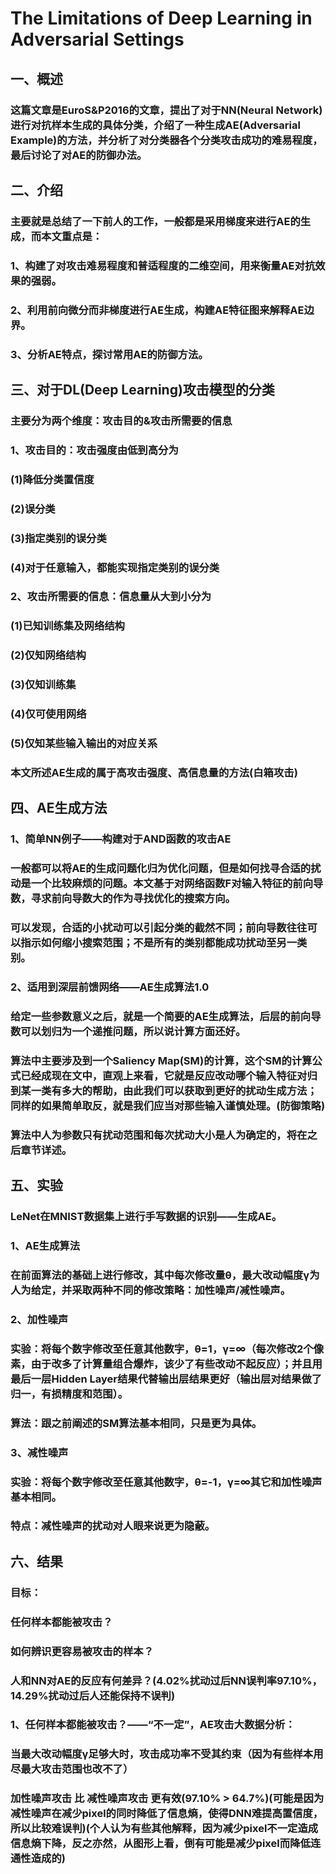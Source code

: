 # The Limitations of Deep Learning in Adversarial Settings

## 一、概述

### 这篇文章是EuroS&P2016的文章，提出了对于NN(Neural Network)进行对抗样本生成的具体分类，介绍了一种生成AE(Adversarial Example)的方法，并分析了对分类器各个分类攻击成功的难易程度，最后讨论了对AE的防御办法。

## 二、介绍

### 主要就是总结了一下前人的工作，一般都是采用梯度来进行AE的生成，而本文重点是：
### 1、构建了对攻击难易程度和普适程度的二维空间，用来衡量AE对抗效果的强弱。
### 2、利用前向微分而非梯度进行AE生成，构建AE特征图来解释AE边界。
### 3、分析AE特点，探讨常用AE的防御方法。

## 三、对于DL(Deep Learning)攻击模型的分类
### 主要分为两个维度：攻击目的&攻击所需要的信息
### 1、攻击目的：攻击强度由低到高分为
### (1)降低分类置信度
### (2)误分类
### (3)指定类别的误分类
### (4)对于任意输入，都能实现指定类别的误分类

### 2、攻击所需要的信息：信息量从大到小分为
### (1)已知训练集及网络结构
### (2)仅知网络结构
### (3)仅知训练集
### (4)仅可使用网络
### (5)仅知某些输入输出的对应关系

### 本文所述AE生成的属于高攻击强度、高信息量的方法(白箱攻击)

## 四、AE生成方法

### 1、简单NN例子——构建对于AND函数的攻击AE
###  一般都可以将AE的生成问题化归为优化问题，但是如何找寻合适的扰动是一个比较麻烦的问题。本文基于对网络函数F对输入特征的前向导数，寻求前向导数大的作为寻找优化的搜索方向。
### 可以发现，合适的小扰动可以引起分类的截然不同；前向导数往往可以指示如何缩小搜索范围；不是所有的类别都能成功扰动至另一类别。

### 2、适用到深层前馈网络——AE生成算法1.0
### 给定一些参数意义之后，就是一个简要的AE生成算法，后层的前向导数可以划归为一个递推问题，所以说计算方面还好。
### 算法中主要涉及到一个Saliency Map(SM)的计算，这个SM的计算公式已经成现在文中，直观上来看，它就是反应改动哪个输入特征对归到某一类有多大的帮助，由此我们可以获取到更好的扰动生成方法；同样的如果简单取反，就是我们应当对那些输入谨慎处理。(防御策略)
### 算法中人为参数只有扰动范围和每次扰动大小是人为确定的，将在之后章节详述。

## 五、实验

### LeNet在MNIST数据集上进行手写数据的识别——生成AE。
### 1、AE生成算法
### 在前面算法的基础上进行修改，其中每次修改量θ，最大改动幅度γ为人为给定，并采取两种不同的修改策略：加性噪声/减性噪声。

### 2、加性噪声
### 实验：将每个数字修改至任意其他数字，θ=1，γ=∞（每次修改2个像素，由于改多了计算量组合爆炸，该少了有些改动不起反应）；并且用最后一层Hidden Layer结果代替输出层结果更好（输出层对结果做了归一，有损精度和范围）。
### 算法：跟之前阐述的SM算法基本相同，只是更为具体。

### 3、减性噪声
### 实验：将每个数字修改至任意其他数字，θ=-1，γ=∞其它和加性噪声基本相同。
### 特点：减性噪声的扰动对人眼来说更为隐蔽。

## 六、结果

### 目标：
### 任何样本都能被攻击？
### 如何辨识更容易被攻击的样本？
### 人和NN对AE的反应有何差异？(4.02%扰动过后NN误判率97.10%，14.29%扰动过后人还能保持不误判)

### 1、任何样本都能被攻击？——“不一定”，AE攻击大数据分析：
### 当最大改动幅度γ足够大时，攻击成功率不受其约束（因为有些样本用尽最大攻击范围也改不了）
### 加性噪声攻击 比 减性噪声攻击 更有效(97.10% > 64.7%)(可能是因为减性噪声在减少pixel的同时降低了信息熵，使得DNN难提高置信度，所以比较难误判)(个人认为有些其他解释，因为减少pixel不一定造成信息熵下降，反之亦然，从图形上看，倒有可能是减少pixel而降低连通性造成的)
